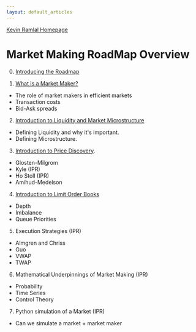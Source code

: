 ```yaml
---
layout: default_articles
---
```

[Kevin Ramlal Homepage](https://kevinramlal.github.io)

# Market Making RoadMap Overview

0. [Introducing the Roadmap](./Articles/about_roadmap.md)

1. [What is a Market Maker?](./Articles/Market-Making.md)
- The role of market makers in efficient markets
- Transaction costs
- Bid-Ask spreads

2. [Introduction to Liquidity and Market Microstructure](./Articles/Intro-to-Liquidity.md)
- Defining Liquidity and why it's important.
- Defining Microstructure.


3. [Introduction to Price Discovery](./Articles/Price-Discovery-Process.md).
- Glosten-Milgrom
- Kyle (IPR)
- Ho Stoll (IPR)
- Amihud-Medelson

4. [Introduction to Limit Order Books](./Articles/intro-to-lob.md)
- Depth
- Imbalance
- Queue Priorities

5. Execution Strategies (IPR)
- Almgren and Chriss
- Guo 
- VWAP
- TWAP

6. Mathematical Underpinnings of Market Making (IPR)
- Probability
- Time Series
- Control Theory


7. Python simulation of a Market (IPR)
- Can we simulate a market + market maker
